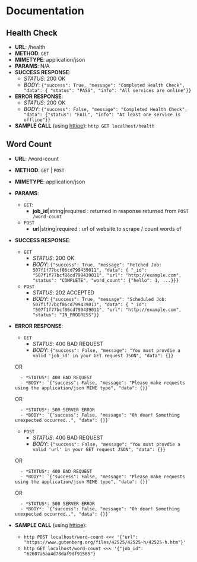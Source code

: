 # Documentation

## Health Check
- **URL**: /health
- **METHOD**: `GET`
- **MIMETYPE**: application/json
- **PARAMS**: N/A
- **SUCCESS RESPONSE**:
    - *STATUS*: 200 OK
    - *BODY*: `{"success": True, "message": "Completed Health Check", "data": { "status": "PASS", "info": "All services are online"}}`
- **ERROR RESPONSE**:
    - *STATUS*: 200 OK
    - *BODY*: `{"success": False, "message": "Completed Health Check", "data": {"status": "FAIL", "info": "At least one service is offline"}}`
- **SAMPLE CALL** (using [httipe](https://httpie.io/)): `http GET localhost/health`

## Word Count
- **URL**: /word-count
- **METHOD**: `GET` | `POST`
- **MIMETYPE**: application/json
- **PARAMS**:
    - `GET`:
        - **job_id**|string|required : returned in response returned from `POST /word-count`
    - `POST`
        - **url**|string|required : url of website to scrape / count words of
- **SUCCESS RESPONSE**:
    - `GET`
        - *STATUS*: 200 OK
        - *BODY*: `{"success": True, "message": "Fetched Job: 507f1f77bcf86cd799439011", "data": { "_id": "507f1f77bcf86cd799439011", "url": "http://example.com", "status": "COMPLETE", "word_count": {"hello": 1, ...}}}`
    - `POST`
        - *STATUS*: 202 ACCEPTED
        - *BODY*: `{"success": True, "message": "Scheduled Job: 507f1f77bcf86cd799439011", "data": { "_id": "507f1f77bcf86cd799439011", "url": "http://example.com", "status": "IN_PROGRESS"}}`
- **ERROR RESPONSE**:
    - `GET`
        - *STATUS*: 400 BAD REQUEST
        - *BODY*: `{"success": False, "message": "You must provdie a valid 'job_id' in your GET request JSON", "data": {}}`

    OR

        - *STATUS*: 400 BAD REQUEST
        - *BODY*: `{"success": False, "message": "Please make requests using the application/json MIME type", "data": {}}`

    OR

        - *STATUS*: 500 SERVER ERROR
        - *BODY*: `{"success": False, "message": "Oh dear! Something unexpected occurred..", "data": {}}`
    - `POST`
        - *STATUS*: 400 BAD REQUEST
        - *BODY*: `{"success": False, "message": "You must provdie a valid 'url' in your GET request JSON", "data": {}}`

    OR

        - *STATUS*: 400 BAD REQUEST
        - *BODY*: `{"success": False, "message": "Please make requests using the application/json MIME type", "data": {}}`

    OR

        - *STATUS*: 500 SERVER ERROR
        - *BODY*: `{"success": False, "message": "Oh dear! Something unexpected occurred..", "data": {}}`
- **SAMPLE CALL** (using [httipe](https://httpie.io/)):
    - `http POST localhost/word-count <<< '{"url": "https://www.gutenberg.org/files/42525/42525-h/42525-h.htm"}'`
    - `http GET localhost/word-count <<< '{"job_id": "62607a5aa4d78daf9df91565"}`
